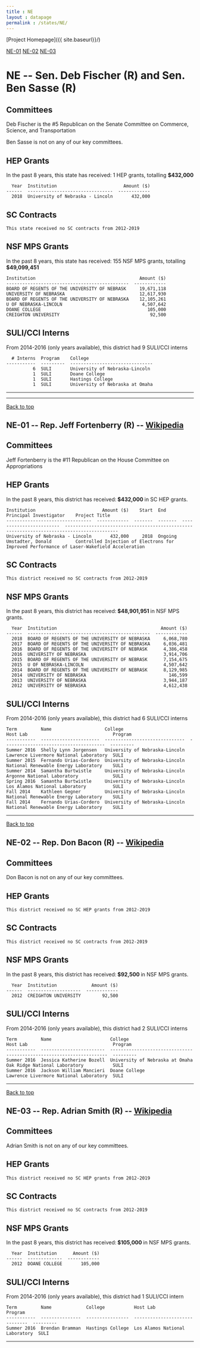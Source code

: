 ```yaml
---
title : NE
layout : datapage
permalink : /states/NE/
---
```

<a name="top"></a>
[Project Homepage]({{ site.baseurl}}/)


[NE-01](#NE-01)  [NE-02](#NE-02)  [NE-03](#NE-03)  

# NE -- Sen. Deb Fischer (R) and  Sen. Ben Sasse (R)
## Committees
Deb Fischer is the #5 Republican on the Senate Committee on Commerce, Science, and Transportation 

Ben Sasse is not on any of our key committees. 

## HEP Grants
In the past 8 years, this state has received:
1 HEP grants, totalling <b> $432,000</b>
```
  Year  Institution                         Amount ($)
------  --------------------------------  ------------
  2018  University of Nebraska - Lincoln       432,000
```
## SC Contracts
```
This state received no SC contracts from 2012-2019
```
## NSF MPS Grants
In the past 8 years, this state has received:
155 NSF MPS grants, totalling <b> $49,099,451</b>
```
Institution                                       Amount ($)
----------------------------------------------  ------------
BOARD OF REGENTS OF THE UNIVERSITY OF NEBRASK     19,671,118
UNIVERSITY OF NEBRASKA                            12,617,930
BOARD OF REGENTS OF THE UNIVERSITY OF NEBRASKA    12,105,261
U OF NEBRASKA-LINCOLN                              4,507,642
DOANE COLLEGE                                        105,000
CREIGHTON UNIVERSITY                                  92,500
```
## SULI/CCI Interns
From 2014-2016 (only years available), this district had 9 SULI/CCI interns
```
  # Interns  Program    College
-----------  ---------  -------------------------------
          6  SULI       University of Nebraska-Lincoln
          1  SULI       Doane College
          1  SULI       Hastings College
          1  SULI       University of Nebraska at Omaha
```
---
---
<a name="NE-01"></a>
[Back to top](#top)
## NE-01 -- Rep. Jeff Fortenberry (R) -- [Wikipedia](https://en.wikipedia.org/wiki/NE-01)
## Committees
Jeff Fortenberry is the #11 Republican on the House Committee on Appropriations 

## HEP Grants
In the past 8 years, this district has received:<b> $432,000 </b>in SC HEP grants.
```
Institution                         Amount ($)    Start  End      Principal Investigator    Project Title
--------------------------------  ------------  -------  -------  ------------------------  ------------------------------------------------------------------------------------------
University of Nebraska - Lincoln       432,000     2018  Ongoing  Umstadter, Donald         Controlled Injection of Electrons for Improved Performance of Laser-Wakefield Acceleration
```
## SC Contracts
```
This district received no SC contracts from 2012-2019
```
## NSF MPS Grants
In the past 8 years, this district has received:<b> $48,901,951 </b>in NSF MPS grants.
```
  Year  Institution                                       Amount ($)
------  ----------------------------------------------  ------------
  2018  BOARD OF REGENTS OF THE UNIVERSITY OF NEBRASKA     6,068,780
  2017  BOARD OF REGENTS OF THE UNIVERSITY OF NEBRASKA     6,036,481
  2016  BOARD OF REGENTS OF THE UNIVERSITY OF NEBRASK      4,386,458
  2016  UNIVERSITY OF NEBRASKA                             3,914,706
  2015  BOARD OF REGENTS OF THE UNIVERSITY OF NEBRASK      7,154,675
  2015  U OF NEBRASKA-LINCOLN                              4,507,642
  2014  BOARD OF REGENTS OF THE UNIVERSITY OF NEBRASK      8,129,985
  2014  UNIVERSITY OF NEBRASKA                               146,599
  2013  UNIVERSITY OF NEBRASKA                             3,944,187
  2012  UNIVERSITY OF NEBRASKA                             4,612,438
```
## SULI/CCI Interns
From 2014-2016 (only years available), this district had 6 SULI/CCI interns
```
Term         Name                    College                         Host Lab                                Program
-----------  ----------------------  ------------------------------  --------------------------------------  ---------
Summer 2016  Shelly Lynn Jorgensen   University of Nebraska-Lincoln  Lawrence Livermore National Laboratory  SULI
Summer 2015  Fernando Urias-Cordero  University of Nebraska-Lincoln  National Renewable Energy Laboratory    SULI
Summer 2014  Samantha Burtwistle     University of Nebraska-Lincoln  Argonne National Laboratory             SULI
Spring 2016  Samantha Burtwistle     University of Nebraska-Lincoln  Los Alamos National Laboratory          SULI
Fall 2014    Kathleen Gegner         University of Nebraska-Lincoln  National Renewable Energy Laboratory    SULI
Fall 2014    Fernando Urias-Cordero  University of Nebraska-Lincoln  National Renewable Energy Laboratory    SULI
```
---
<a name="NE-02"></a>
[Back to top](#top)
## NE-02 -- Rep. Don Bacon (R) -- [Wikipedia](https://en.wikipedia.org/wiki/NE-02)
## Committees
Don Bacon is not on any of our key committees. 

## HEP Grants
```
This district received no SC HEP grants from 2012-2019
```
## SC Contracts
```
This district received no SC contracts from 2012-2019
```
## NSF MPS Grants
In the past 8 years, this district has received:<b> $92,500 </b>in NSF MPS grants.
```
  Year  Institution             Amount ($)
------  --------------------  ------------
  2012  CREIGHTON UNIVERSITY        92,500
```
## SULI/CCI Interns
From 2014-2016 (only years available), this district had 2 SULI/CCI interns
```
Term         Name                      College                          Host Lab                                Program
-----------  ------------------------  -------------------------------  --------------------------------------  ---------
Summer 2016  Jessica Katherine Bozell  University of Nebraska at Omaha  Oak Ridge National Laboratory           SULI
Summer 2016  Jackson William Mancieri  Doane College                    Lawrence Livermore National Laboratory  SULI
```
---
<a name="NE-03"></a>
[Back to top](#top)
## NE-03 -- Rep. Adrian Smith (R) -- [Wikipedia](https://en.wikipedia.org/wiki/NE-03)
## Committees
Adrian Smith is not on any of our key committees. 

## HEP Grants
```
This district received no SC HEP grants from 2012-2019
```
## SC Contracts
```
This district received no SC contracts from 2012-2019
```
## NSF MPS Grants
In the past 8 years, this district has received:<b> $105,000 </b>in NSF MPS grants.
```
  Year  Institution      Amount ($)
------  -------------  ------------
  2012  DOANE COLLEGE       105,000
```
## SULI/CCI Interns
From 2014-2016 (only years available), this district had 1 SULI/CCI intern
```
Term         Name             College           Host Lab                        Program
-----------  ---------------  ----------------  ------------------------------  ---------
Summer 2016  Brendan Bramman  Hastings College  Los Alamos National Laboratory  SULI
```
---
